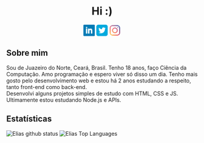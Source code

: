 <h1 align="center">Hi :) </h1>

<p align="center" display="inline">
  <a href="https://linkedin.com/in/elias-inacio0"><img width=30 src="https://github.com/eliasinacio/eliasinacio/blob/main/assets/linkedin-logo.svg"></a>
  <a href="https://twitter.com/eu_liaaas"><img width=30 src="https://github.com/eliasinacio/eliasinacio/blob/main/assets/twitter-logo.svg"></a>
  <a href="https://instagram.com/eu_liaaas"><img width=30 src="https://github.com/eliasinacio/eliasinacio/blob/main/assets/instagram-logo.svg"></a>
</p>

<h2> Sobre mim </h2>
<p> Sou de Juazeiro do Norte, Ceará, Brasil. Tenho 18 anos, faço Ciência da Computação.
Amo programação e espero viver só disso um dia. Tenho mais gosto pelo desenvolvimento web e estou há 2 anos estudando a respeito, tanto front-end como back-end. <br>
Desenvolvi alguns projetos simples de estudo com HTML, CSS e JS. Ultimamente estou estudando Node.js e APIs.</p>

<h2>Estatísticas</h2>
  <img src="https://github-readme-stats.vercel.app/api?username=eliasinacio&count_private=true&show_icons=true&theme=tokyonight" alt="Elias github status" width="450"/>
  
  <img src="https://github-readme-stats.vercel.app/api/top-langs/?username=eliasinacio&layout=compact&theme=tokyonight" alt="Elias Top Languages" width="auto"/>
